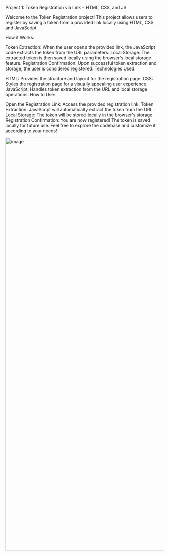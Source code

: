 Project 1: Token Registration via Link - HTML, CSS, and JS

Welcome to the Token Registration project! This project allows users to register by saving a token from a provided link locally using HTML, CSS, and JavaScript.

How it Works:

Token Extraction:
When the user opens the provided link, the JavaScript code extracts the token from the URL parameters.
Local Storage:
The extracted token is then saved locally using the browser's local storage feature.
Registration Confirmation:
Upon successful token extraction and storage, the user is considered registered.
Technologies Used:

HTML: Provides the structure and layout for the registration page.
CSS: Styles the registration page for a visually appealing user experience.
JavaScript: Handles token extraction from the URL and local storage operations.
How to Use:

Open the Registration Link:
Access the provided registration link.
Token Extraction:
JavaScript will automatically extract the token from the URL.
Local Storage:
The token will be stored locally in the browser's storage.
Registration Confirmation:
You are now registered! The token is saved locally for future use.
Feel free to explore the codebase and customize it according to your needs!


<img width="1311" alt="image" src="https://github.com/Vordead/qr-local-storage/assets/69801237/a656f344-ce7c-41ff-94c3-af9293fa239b">
